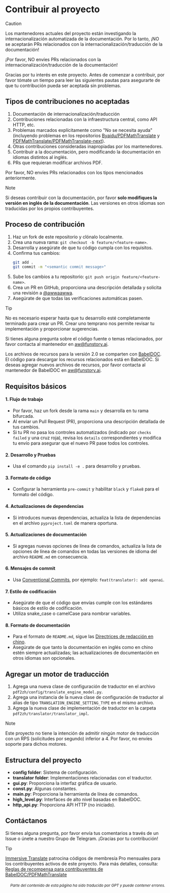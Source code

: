 # Contribuir al proyecto

> [!CAUTION]
>
> Los mantenedores actuales del proyecto están investigando la internacionalización automatizada de la documentación. Por lo tanto, ¡NO se aceptarán PRs relacionados con la internacionalización/traducción de la documentación!
>
> ¡Por favor, NO envíes PRs relacionados con la internacionalización/traducción de la documentación!

Gracias por tu interés en este proyecto. Antes de comenzar a contribuir, por favor tómate un tiempo para leer las siguientes pautas para asegurarte de que tu contribución pueda ser aceptada sin problemas.

## Tipos de contribuciones no aceptadas

1. Documentación de internacionalización/traducción  
2. Contribuciones relacionadas con la infraestructura central, como API HTTP, etc.  
3. Problemas marcados explícitamente como "No se necesita ayuda" (incluyendo problemas en los repositorios [Byaidu/PDFMathTranslate](Byaidu/PDFMathTranslate) y [PDFMathTranslate/PDFMathTranslate-next](PDFMathTranslate/PDFMathTranslate-next)).  
4. Otras contribuciones consideradas inapropiadas por los mantenedores.  
5. Contribuir a la documentación, pero modificando la documentación en idiomas distintos al inglés.  
6. PRs que requieran modificar archivos PDF.

Por favor, NO envíes PRs relacionados con los tipos mencionados anteriormente.

> [!NOTE]
>
> Si deseas contribuir con la documentación, por favor **solo modifiques la versión en inglés de la documentación**. Las versiones en otros idiomas son traducidas por los propios contribuyentes.

## Proceso de contribución

1. Haz un fork de este repositorio y clónalo localmente.
2. Crea una nueva rama: `git checkout -b feature/<feature-name>`.
3. Desarrolla y asegúrate de que tu código cumpla con los requisitos.
4. Confirma tus cambios:
   ```bash
   git add .
   git commit -m "<semantic commit message>"
   ```
5. Sube los cambios a tu repositorio: `git push origin feature/<feature-name>`.
6. Crea un PR en GitHub, proporciona una descripción detallada y solicita una revisión a [@awwaawwa](https://github.com/awwaawwa).
7. Asegúrate de que todas las verificaciones automáticas pasen.

> [!TIP]
>
> No es necesario esperar hasta que tu desarrollo esté completamente terminado para crear un PR. Crear uno temprano nos permite revisar tu implementación y proporcionar sugerencias.
>
> Si tienes alguna pregunta sobre el código fuente o temas relacionados, por favor contacta al mantenedor en aw@funstory.ai.
>
> Los archivos de recursos para la versión 2.0 se comparten con [BabelDOC](https://github.com/funstory-ai/BabelDOC). El código para descargar los recursos relacionados está en BabelDOC. Si deseas agregar nuevos archivos de recursos, por favor contacta al mantenedor de BabelDOC en aw@funstory.ai.

## Requisitos básicos

<h4 id="sop">1. Flujo de trabajo</h4>

   - Por favor, haz un fork desde la rama `main` y desarrolla en tu rama bifurcada.
   - Al enviar un Pull Request (PR), proporciona una descripción detallada de tus cambios.
   - Si tu PR no pasa los controles automatizados (indicado por `checks failed` y una cruz roja), revisa los `details` correspondientes y modifica tu envío para asegurar que el nuevo PR pase todos los controles.


<h4 id="dev&test">2. Desarrollo y Pruebas</h4>

   - Usa el comando `pip install -e .` para desarrollo y pruebas.


<h4 id="formato">3. Formato de código</h4>

   - Configurar la herramienta `pre-commit` y habilitar `black` y `flake8` para el formato del código.


<h4 id="requpdate">4. Actualizaciones de dependencias</h4>

   - Si introduces nuevas dependencias, actualiza la lista de dependencias en el archivo `pyproject.toml` de manera oportuna.


<h4 id="docupdate">5. Actualizaciones de documentación</h4>

   - Si agregas nuevas opciones de línea de comandos, actualiza la lista de opciones de línea de comandos en todas las versiones de idioma del archivo `README.md` en consecuencia.


<h4 id="commitmsg">6. Mensajes de commit</h4>

   - Usa [Conventional Commits](https://www.conventionalcommits.org/en/v1.0.0/), por ejemplo: `feat(translator): add openai`.


<h4 id="codestyle">7. Estilo de codificación</h4>

   - Asegúrate de que el código que envías cumple con los estándares básicos de estilo de codificación.
   - Utiliza snake_case o camelCase para nombrar variables.


<h4 id="doctypo">8. Formato de documentación</h4>

   - Para el formato de `README.md`, sigue las [Directrices de redacción en chino](https://github.com/sparanoid/chinese-copywriting-guidelines).
   - Asegúrate de que tanto la documentación en inglés como en chino estén siempre actualizadas; las actualizaciones de documentación en otros idiomas son opcionales.

## Agregar un motor de traducción

1. Agrega una nueva clase de configuración de traductor en el archivo `pdf2zh/config/translate_engine_model.py`.
2. Agrega una instancia de la nueva clase de configuración de traductor al alias de tipo `TRANSLATION_ENGINE_SETTING_TYPE` en el mismo archivo.
3. Agrega la nueva clase de implementación de traductor en la carpeta `pdf2zh/translator/translator_impl`.

> [!NOTE]
>
> Este proyecto no tiene la intención de admitir ningún motor de traducción con un RPS (solicitudes por segundo) inferior a 4. Por favor, no envíes soporte para dichos motores.

## Estructura del proyecto

- **config folder**: Sistema de configuración.
- **translator folder**: Implementaciones relacionadas con el traductor.
- **gui.py**: Proporciona la interfaz gráfica de usuario.
- **const.py**: Algunas constantes.
- **main.py**: Proporciona la herramienta de línea de comandos.
- **high_level.py**: Interfaces de alto nivel basadas en BabelDOC.
- **http_api.py**: Proporciona API HTTP (no iniciado).

## Contáctanos

Si tienes alguna pregunta, por favor envía tus comentarios a través de un Issue o únete a nuestro Grupo de Telegram. ¡Gracias por tu contribución!

> [!TIP]
>
> [Immersive Translate](https://immersivetranslate.com) patrocina códigos de membresía Pro mensuales para los contribuyentes activos de este proyecto. Para más detalles, consulta: [Reglas de recompensa para contribuyentes de BabelDOC/PDFMathTranslate](https://funstory-ai.github.io/BabelDOC/CONTRIBUTOR_REWARD/)

<div align="right"> 
<h6><small>Parte del contenido de esta página ha sido traducido por GPT y puede contener errores.</small></h6>